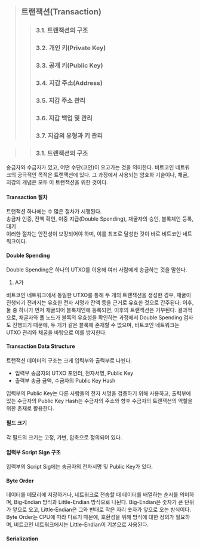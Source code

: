 > 트랜잭션(Transaction)
> ----------------
>   > ### 3.1. 트랜잭션의 구조
>   > ### 3.2. 개인 키(Private Key)
>   > ### 3.3. 공개 키(Public Key)
>   > ### 3.4. 지갑 주소(Address)
>   > ### 3.5. 지갑 주소 관리
>   > ### 3.6. 지갑 백업 및 관리
>   > ### 3.7. 지갑의 유형과 키 관리

> >### 3.1. 트랜잭션의 구조
송금자와 수금자가 있고, 어떤 수단(코인)이 오고가는 것을 의미한다. 비트코인 네트워크의 궁극적인 목적은 트랜잭션에 있다. 그 과정에서 사용되는 암호화 기술이나, 채굴, 지갑의 개념은 모두 이 트랜잭션을 위한 것이다.  

#### Transaction 절차
트랜잭션 하나에는 수 많은 절차가 시행된다.  
송금자 인증, 잔액 확인, 이중 지급(Double Spending), 채굴자의 승인, 블록체인 등록, 대기  
이러한 절차는 안전성이 보장되어야 하며, 이를 최초로 달성한 것이 바로 비트코인 네트워크이다.

#### Double Spending
Double Spending은 하나의 UTXO를 이용해 여러 사람에게 송금하는 것을 말한다. 
1. A가 

비트코인 네트워크에서 동일한 UTXO를 통해 두 개의 트랜잭션을 생성한 경우, 채굴이 진행되기 전까지는 유효한 전자 서명과 잔액 등을 근거로 유효한 것으로 간주된다. 이후, 둘 중 하나가 먼저 채굴되어 블록체인에 등록되면, 이후의 트랜잭션은 거부된다. 
결과적으로, 채굴자와 풀 노드가 블록의 유효성을 확인하는 과정에서 Double Spending 검사도 진행되기 때문에, 두 개가 같은 블록에 존재할 수 없으며, 비트코인 네트워크는 UTXO 관리와 채굴을 바탕으로 이를 방지한다.

#### Transaction Data Structure
트랜잭션 데이터의 구조는 크게 입력부와 출력부로 나뉜다.

- 입력부
송금자의 UTXO 포인터, 전자서명, Public Key
- 출력부
송금 금액, 수금자의 Public Key Hash

입력부의 Public Key는 다른 사람들의 전자 서명을 검증하기 위해 사용하고, 출력부에 있는 수금자의 Public Key Hash는 수금자의 주소와 향후 수금자의 트랜잭션의 역할을 위한 존재로 활용한다.

#### 필드 크기
각 필드의 크기는 고정, 가변, 압축으로 정의되어 있다. 

#### 입력부 Script Sign 구조
입력부의 Script Sig에는 송금자의 전자서명 및 Public Key가 있다.

#### Byte Order
데이터를 메모리에 저장하거나, 네트워크로 전송할 때 데이터를 배열하는 순서를 의미하며, Big-Endian 방식과 Little-Endian 방식으로 나뉜다. Big-Endian은 숫자가 큰 단위가 앞으로 오고, Little-Endian은 그와 반대로 작은 자리 숫자가 앞으로 오는 방식이다. Byte Order는 CPU에 따라 다르기 때문에, 호환성을 위해 방식에 대한 정의가 필요하며, 비트코인 네트워크에서는 Little-Endian이 기본으로 사용된다.

#### Serialization
